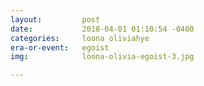 ```yaml
---
layout:         post
date:           2018-04-01 01:10:54 -0400
categories:     loona oliviahye
era-or-event:   egoist
img:            loona-olivia-egoist-3.jpg

---
```


